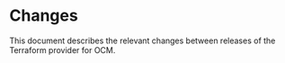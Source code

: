 # Changes

This document describes the relevant changes between releases of the Terraform
provider for OCM.
